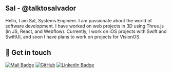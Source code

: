 <!---
REVIEW DOCUMENTATION https://github.com/anuraghazra/github-readme-stats
<a href="https://github.com/anuraghazra/github-readme-stats">
  <img align="center" src="https://github-readme-stats.vercel.app/api?username=talktosalvador&count_private=true&show_icons=true&include_all_commits=true&hide_border=true&hide_title=true&theme=dracula" />
</a>
<a href="https://github.com/anuraghazra/github-readme-stats">
  <img align="center" src="https://github-readme-stats.vercel.app/api/top-langs/?username=talktosalvador&langs_count=3&hide_title=true&hide_border=true&theme=dracula" />
</a>
-->

## Sal - @talktosalvador

Hello, I am Sal, Systems Engineer. I am passionate about the world of software development. I have worked on web projects in 3D using Three.js (in JS, React, and Webflow). Currently, I work on iOS projects with Swift and SwiftUI, and soon I have plans to work on projects for VisionOS.

## 🖖 Get in touch

[![Mail Badge](https://img.shields.io/badge/email-c14438?style=for-the-badge&logo=Gmail&logoColor=white&link=mailto:talktosalvador@gmail.com)](mailto:talktosalvador@gmail.com)
[![GitHub](https://img.shields.io/badge/github-%23121011.svg?style=for-the-badge&logo=github&logoColor=white)](https://github.com/talktosalvador)
[![Linkedin Badge](https://img.shields.io/badge/linkedin-%230077B5.svg?&style=for-the-badge&logo=linkedin&logoColor=white)](https://www.linkedin.com/in/talktosalvador/)
